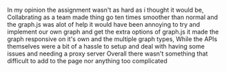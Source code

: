In my opinion the assignment wasn't as hard as i thought it would be, Collabrating as a team made thing go ten times smoother than normal and the graph.js was alot of help it would have been annoying to try and implement our own graph and get the extra options of graph.js it made the graph responsive on it's own and the multiple graph types, While the APIs themselves were a bit of a hassle to setup and deal with having some issues and needing a proxy server Overall there wasn't something that difficult to add to the page nor anything too complicated
